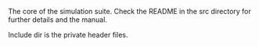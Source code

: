 The core of the simulation suite. Check the README in the src directory for further details and the manual.

Include dir is the private header files.
